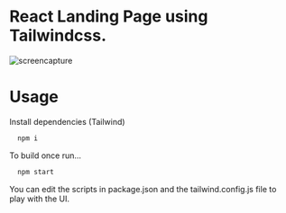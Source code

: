 # React Landing Page using Tailwindcss.
![screencapture](https://user-images.githubusercontent.com/16708541/187608449-f8f84f9f-73ea-4ac0-89c0-549f821f4160.png)
# Usage
Install dependencies (Tailwind)
```bash
  npm i
```
To build once run...
```bash
  npm start
```
You can edit the scripts in package.json and the tailwind.config.js file to play with the UI.
